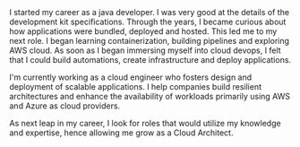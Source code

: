 <html>
<head>
    <meta charset="UTF-8" />
    <title>

</title>
</head>
<body>
I started my career as a java developer. I was very good at the details of the development kit specifications. Through the years, I became curious about how applications were bundled, deployed and hosted. This led me to my next role. I began learning containerization, building pipelines and exploring AWS cloud. As soon as I began immersing myself into cloud devops, I felt that I could build automations, create infrastructure and deploy applications.

I'm currently working as a cloud engineer who fosters design and deployment of scalable applications. I help companies build resilient architectures and enhance the availability of workloads primarily using AWS and Azure as cloud providers.

As next leap in my career, I look for roles that would utilize my knowledge and expertise, hence allowing me grow as a Cloud Architect.
</body>
</html>